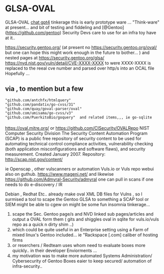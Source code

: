# GLSA-OVAL
GLSA-OVAL
[chat gpt4](https://chatgpt.com/)  tinkerage  this is early prototype ware ... "Think-ware" at present... 
and bit of testing and fiddeling 
and   [@Gentoo] (https://github.com/gentoo) Security Devs care to use for an infra toy   have at  it.. 

https://security.gentoo.org/  (at present no https://security.gentoo.org/oval/  but one can hope this might work enough in the future to bother...  ) and nested pages at https://security.gentoo.org/glsa/
https://nvd.nist.gov/vuln/detail/CVE-XXXX-XXXX  to were XXXX-XXXX  is replaced  to the reeal cve number and parsed over http/s into an OCAL file Hopefully ... 

## via , to mention but a few 
	"github.com/antchfx/htmlquery"
	"github.com/pandatix/go-cvss/31"
	"github.com/quay/goval-parser/oval"
	"github.com/umisama/go-cvss/v3"
	"github.com/PuerkitoBio/goquery"  and related items,,, ie go-sqlite 


#### 
https://oval.mitre.org/  or https://github.com/CISecurity/OVALRepo 
NIST Computer Security Division
The Security Content Automation Program (SCAP) is a public free repository of security content to be used for automating technical control compliance activities, vulnerability checking (both application misconfigurations and software flaws), and security measurement. Created January 2007.
Repository: http://scap.nist.gov/content/ 

ie Openscap , other vulscanners or automation  Vuls.io or Vuls repo webui also on guthub. https://www.mageni.net/  and likewise 
https://github.com/Admyral-Security/admyral one can pull in scans if one needs to do e-discovery / IR 

Debian , Redhat Etc.. already make oval XML DB files for Vulns , so I surmised a tool to scape the Gentoo GLSA to something a SCAP tool or SIEM might be able to cgew on might be some fun insomnia tinkerage... 

1) scape the Sec. Gentoo page/s  and NVD linked sub pages/articles   and output a OVAL form them  ( gits and shiggles oval in sqlite for vuls.io/vuls repo  as a quick n dirty shim ..) 
2)  which could be quite useful in an Enterprise setting using a Farm of mixed linux's Gentoo included... ie "Rackspace [.com] caliber of hosting firms
3)  or reserchers / Redteam uses whom need to evaluate  boxes more quickly.. in their developer Enviorments ...
4)  my motivation was to make more automated Systems Administration/ Cybersecurity of Gentoo Boxes eaier to keep secured/ automation of infra-security.. 
